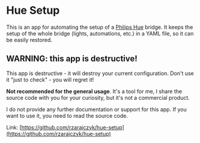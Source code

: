 # Hue Setup

This is an app for automating the setup of a [Philips Hue](https://www.philips-hue.com/) bridge.
It keeps the setup of the whole bridge (lights, automations, etc.) in a YAML file, so it can be easily restored.

## WARNING: this app is destructive!

This app is destructive - it will destroy your current configuration. Don't use it "just to check" - you will regret it!

**Not recommended for the general usage**. It's a tool for me, I share the source code with you for your curiosity,
but it's not a commercial product.

I do not provide any further documentation or support for this app. If you want to use it, you need to read the source
code.

Link: [https://github.com/rzarajczyk/hue-setup](https://github.com/rzarajczyk/hue-setup)